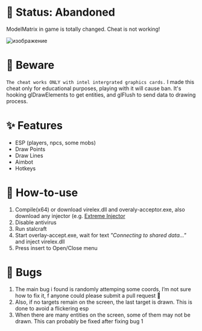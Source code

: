 # 💢 Status: Abandoned
ModelMatrix in game is totally changed. Cheat is not working!

![изображение](https://github.com/user-attachments/assets/38dfc4f1-20e8-4a40-a26a-ac8d296e028e)

# 🚧 Beware
```The cheat works ONLY with intel intergrated graphics cards.```
I made this cheat only for educational purposes, playing with it will cause ban. It's hooking glDrawElements to get entities, and glFlush to send data to drawing process.

# ✨ Features
- ESP (players, npcs, some mobs)
- Draw Points
- Draw Lines
- Aimbot
- Hotkeys

# 🔧 How-to-use
1. Compile(x64) or download virelex.dll and overaly-acceptor.exe, also download any injector (e.g. [Extreme Injector](https://github.com/master131/ExtremeInjector)
2. Disable antivirus
3. Run stalcraft
4. Start overlay-accept.exe, wait for text *"Connecting to shared data..."* and inject virelex.dll
5. Press insert to Open/Close menu

# 💢 Bugs
1. The main bug i found is randomly attemping some coords, I’m not sure how to fix it, f anyone could please submit a pull request 🙏
2. Also, if no targets remain on the screen, the last target is drawn. This is done to avoid a flickering esp
3. When there are many entities on the screen, some of them may not be drawn. This can probably be fixed after fixing bug 1
